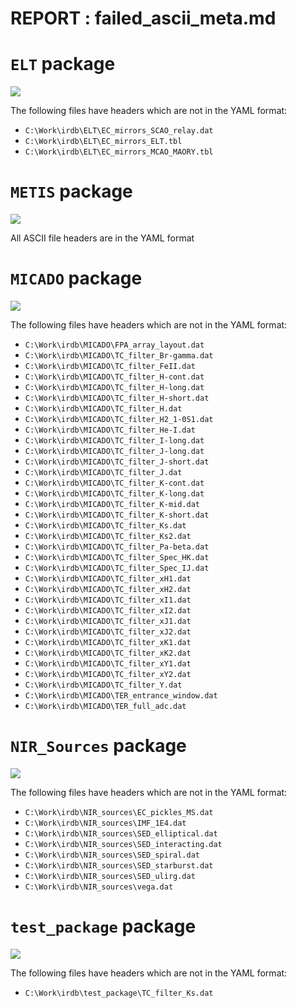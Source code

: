 # REPORT : failed_ascii_meta.md 

# ``ELT`` package

[![](https://img.shields.io/badge/ASCII_meta_format-failing-red.svg)]()

The following files have headers which are not in the YAML format: 

- ``C:\Work\irdb\ELT\EC_mirrors_SCAO_relay.dat``
- ``C:\Work\irdb\ELT\EC_mirrors_ELT.tbl``
- ``C:\Work\irdb\ELT\EC_mirrors_MCAO_MAORY.tbl``


# ``METIS`` package

[![](https://img.shields.io/badge/ASCII_meta_format-passing-green.svg)]()

All ASCII file headers are in the YAML format



# ``MICADO`` package

[![](https://img.shields.io/badge/ASCII_meta_format-failing-red.svg)]()

The following files have headers which are not in the YAML format: 

- ``C:\Work\irdb\MICADO\FPA_array_layout.dat``
- ``C:\Work\irdb\MICADO\TC_filter_Br-gamma.dat``
- ``C:\Work\irdb\MICADO\TC_filter_FeII.dat``
- ``C:\Work\irdb\MICADO\TC_filter_H-cont.dat``
- ``C:\Work\irdb\MICADO\TC_filter_H-long.dat``
- ``C:\Work\irdb\MICADO\TC_filter_H-short.dat``
- ``C:\Work\irdb\MICADO\TC_filter_H.dat``
- ``C:\Work\irdb\MICADO\TC_filter_H2_1-0S1.dat``
- ``C:\Work\irdb\MICADO\TC_filter_He-I.dat``
- ``C:\Work\irdb\MICADO\TC_filter_I-long.dat``
- ``C:\Work\irdb\MICADO\TC_filter_J-long.dat``
- ``C:\Work\irdb\MICADO\TC_filter_J-short.dat``
- ``C:\Work\irdb\MICADO\TC_filter_J.dat``
- ``C:\Work\irdb\MICADO\TC_filter_K-cont.dat``
- ``C:\Work\irdb\MICADO\TC_filter_K-long.dat``
- ``C:\Work\irdb\MICADO\TC_filter_K-mid.dat``
- ``C:\Work\irdb\MICADO\TC_filter_K-short.dat``
- ``C:\Work\irdb\MICADO\TC_filter_Ks.dat``
- ``C:\Work\irdb\MICADO\TC_filter_Ks2.dat``
- ``C:\Work\irdb\MICADO\TC_filter_Pa-beta.dat``
- ``C:\Work\irdb\MICADO\TC_filter_Spec_HK.dat``
- ``C:\Work\irdb\MICADO\TC_filter_Spec_IJ.dat``
- ``C:\Work\irdb\MICADO\TC_filter_xH1.dat``
- ``C:\Work\irdb\MICADO\TC_filter_xH2.dat``
- ``C:\Work\irdb\MICADO\TC_filter_xI1.dat``
- ``C:\Work\irdb\MICADO\TC_filter_xI2.dat``
- ``C:\Work\irdb\MICADO\TC_filter_xJ1.dat``
- ``C:\Work\irdb\MICADO\TC_filter_xJ2.dat``
- ``C:\Work\irdb\MICADO\TC_filter_xK1.dat``
- ``C:\Work\irdb\MICADO\TC_filter_xK2.dat``
- ``C:\Work\irdb\MICADO\TC_filter_xY1.dat``
- ``C:\Work\irdb\MICADO\TC_filter_xY2.dat``
- ``C:\Work\irdb\MICADO\TC_filter_Y.dat``
- ``C:\Work\irdb\MICADO\TER_entrance_window.dat``
- ``C:\Work\irdb\MICADO\TER_full_adc.dat``


# ``NIR_Sources`` package

[![](https://img.shields.io/badge/ASCII_meta_format-failing-red.svg)]()

The following files have headers which are not in the YAML format: 

- ``C:\Work\irdb\NIR_sources\EC_pickles_MS.dat``
- ``C:\Work\irdb\NIR_sources\IMF_1E4.dat``
- ``C:\Work\irdb\NIR_sources\SED_elliptical.dat``
- ``C:\Work\irdb\NIR_sources\SED_interacting.dat``
- ``C:\Work\irdb\NIR_sources\SED_spiral.dat``
- ``C:\Work\irdb\NIR_sources\SED_starburst.dat``
- ``C:\Work\irdb\NIR_sources\SED_ulirg.dat``
- ``C:\Work\irdb\NIR_sources\vega.dat``


# ``test_package`` package

[![](https://img.shields.io/badge/ASCII_meta_format-failing-red.svg)]()

The following files have headers which are not in the YAML format: 

- ``C:\Work\irdb\test_package\TC_filter_Ks.dat``


